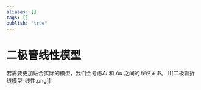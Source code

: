 ```yaml
---
aliases: []
tags: []
publish: "true"
---
```


# 二极管线性模型
若需要更加贴合实际的模型，我们会考虑$\Delta i$ 和 $\Delta u$ 之间的*线性关系*。
![[二极管折线模型-线性.png]]
